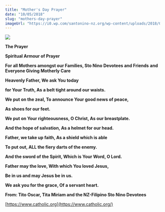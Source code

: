 ```yaml
---
title: "Mother's Day Prayer"
date: "10/05/2018"
slug: "mothers-day-prayer"
imageUrl: "https://i0.wp.com/santonino-nz.org/wp-content/uploads/2018/05/Happy-Mother%E2%80%99s-Day-Flowers-Image.jpg?resize=656%2C393"
---
```


![](assets\images\Happy-Mother%E2%80%99s-Day-Flowers-Image.jpg)

**The Prayer**

**Spiritual Armour of Prayer**

**For all Mothers amongst our Families, Sto Nino Devotees and Friends** **and Everyone Giving Motherly Care**

**Heavenly Father, We ask You today**

**for Your Truth, As a belt tight around our waists.**

**We put on the zeal, To announce Your good news of peace,**

**As shoes for our feet.**

**We put on Your righteousness, O Christ, As our breastplate.**

**And the hope of salvation, As a helmet for our head.**

**Father, we take up faith, As a shield which is able**

**To put out, ALL the fiery darts of the enemy.**

**And the sword of the Spirit, Which is Your Word, O Lord.**

**Father may the love, With which You loved Jesus,**

**Be in us and may Jesus be in us.**

**We ask you for the grace, Of a servant heart.**

**From: Tito Oscar, Tita Miriam and the NZ-Filipino Sto Nino Devotees**

[https://www.catholic.org](https://www.catholic.org/)